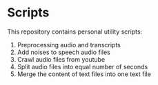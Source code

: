 # Scripts

This repository contains personal utility scripts:

1. Preprocessing audio and transcripts
2. Add noises to speech audio files
3. Crawl audio files from youtube
4. Split audio files into equal number of seconds
5. Merge the content of text files into one text file
